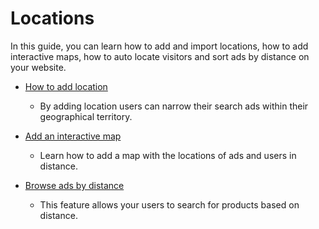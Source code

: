 # Locations

In this guide, you can learn how to add and import locations, how to add interactive maps, how to auto locate visitors and sort ads by distance on your website.

* [How to add location](Classifieds-add-location.md)
   -  By adding location  users can narrow their search ads within their geographical territory.

* [Add an interactive map](Content-create-an-interactive-map.md)
  - Learn how to add a map with the locations of ads and users in distance. 
 
* [Browse ads by distance](https://github.com/yclas/guides/blob/master/docs/Search-ads-by-distance.md)
   - This feature allows your users to search for products based on distance.
